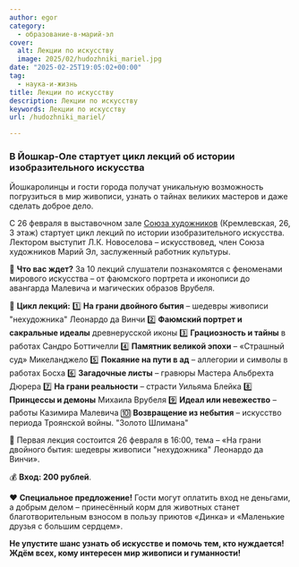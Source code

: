 ```yaml
---
author: egor
category:
  - образование-в-марий-эл
cover:
  alt: Лекции по искусству
  image: 2025/02/hudozhniki_mariel.jpg
date: "2025-02-25T19:05:02+00:00"
tag:
  - наука-и-жизнь
title: Лекции по искусству
description: Лекции по искусству
keywords: Лекции по искусству
url: /hudozhniki_mariel/

---
```

### **В Йошкар-Оле стартует цикл лекций об истории изобразительного искусства**

Йошкаролинцы и гости города получат уникальную возможность погрузиться в мир живописи, узнать о тайнах великих мастеров и даже сделать доброе дело.

С 26 февраля в выставочном зале [Союза художников](/soyuz-hudozhnikov/) (Кремлевская, 26, 3 этаж) стартует цикл лекций по истории изобразительного искусства. Лектором выступит Л.К. Новоселова – искусствовед, член Союза художников Марий Эл, заслуженный работник культуры.

🔹 **Что вас ждет?**
За 10 лекций слушатели познакомятся с феноменами мирового искусства – от фаюмского портрета и иконописи до авангарда Малевича и магических образов Врубеля.

📌 **Цикл лекций:**
1️⃣ **На грани двойного бытия** – шедевры живописи "нехудожника" Леонардо да Винчи
2️⃣ **Фаюмский портрет и сакральные идеалы** древнерусской иконы
3️⃣ **Грациозность и тайны** в работах Сандро Боттичелли
4️⃣ **Памятник великой эпохи** – «Страшный суд» Микеланджело
5️⃣ **Покаяние на пути в ад** – аллегории и символы в работах Босха
6️⃣ **Загадочные листы** – гравюры Мастера Альбрехта Дюрера
7️⃣ **На грани реальности** – страсти Уильяма Блейка
8️⃣ **Принцессы и демоны** Михаила Врубеля
9️⃣ **Идеал или невежество** – работы Казимира Малевича
🔟 **Возвращение из небытия** – искусство периода Троянской войны. "Золото Шлимана"

📅 Первая лекция состоится 26 февраля в 16:00, тема – «На грани двойного бытия: шедевры живописи "нехудожника" Леонардо да Винчи».

💰 **Вход: 200 рублей**.

❤️ **Специальное предложение!**
Гости могут оплатить вход не деньгами, а добрым делом – принесённый корм для животных станет благотворительным взносом в пользу приютов «Динка» и «Маленькие друзья с большим сердцем».

**Не упустите шанс узнать об искусстве и помочь тем, кто нуждается!** **Ждём всех, кому интересен мир живописи и гуманности!**
